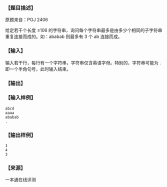 ### 【题目描述】

原题来自：POJ 2406

给定若干个长度 ≤106 的字符串，询问每个字符串最多是由多少个相同的子字符串重复连接而成的。如：ababab 则最多有 3 个 ab 连接而成。

### 【输入】

输入若干行，每行有一个字符串，字符串仅含英语字母。特别的，字符串可能为 . 即一个半角句号，此时输入结束。

### 【输出】

### 【输入样例】

```
abcd
aaaa
ababab
.
```

### 【输出样例】

```
1
4
3
```


 ### 【来源】

 一本通在线评测 